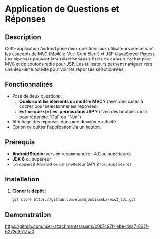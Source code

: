 # Application de Questions et Réponses

## Description

Cette application Android pose deux questions aux utilisateurs concernant les concepts de MVC (Modèle-Vue-Contrôleur) et JSP (JavaServer Pages). Les réponses peuvent être sélectionnées à l'aide de cases à cocher pour MVC et de boutons radio pour JSP. Les utilisateurs peuvent naviguer vers une deuxième activité pour voir les réponses sélectionnées.

## Fonctionnalités

- Pose de deux questions :
  - **Quels sont les éléments du modèle MVC ?** (avec des cases à cocher pour sélectionner les réponses)
  - **Est-ce que `$[x]` est permis dans JSP ?** (avec des boutons radio pour répondre "Oui" ou "Non")
- Affichage des réponses dans une deuxième activité.
- Option de quitter l'application via un bouton.

## Prérequis

- **Android Studio** (version recommandée : 4.0 ou supérieure)
- **JDK 8** ou supérieur
- Un appareil Android ou un émulateur (API 21 ou supérieure)

## Installation

1. **Cloner le dépôt** :
   ```bash
   git clone https://github.com/elmahjoubisouka/exo3_tp1.git

## Demonstration

https://github.com/user-attachments/assets/c0b7c97f-febe-4ea7-837f-6273d35177a0


